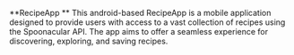 **RecipeApp
**
This android-based RecipeApp is a mobile application designed to provide users with access to a vast collection of recipes using the Spoonacular API. The app aims to offer a seamless experience for discovering, exploring, and saving recipes.
